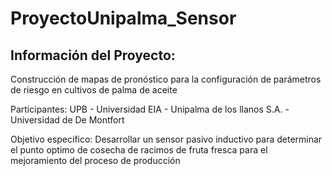 # ProyectoUnipalma_Sensor
 
## Información del Proyecto: 

Construcción de mapas de pronóstico para la configuración de parámetros de riesgo en cultivos de palma de aceite

Participantes: UPB - Universidad EIA - Unipalma de los llanos S.A. - Universidad de De Montfort

Objetivo específico: Desarrollar un sensor pasivo inductivo para determinar el punto optimo de cosecha de racimos de fruta fresca para el mejoramiento del proceso de producción
